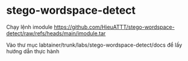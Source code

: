 # stego-wordspace-detect
Chạy lệnh imodule https://github.com/HieuATTT/stego-wordspace-detect/raw/refs/heads/main/imodule.tar

Vào thư mục labtainer/trunk/labs/stego-wordspace-detect/docs để lấy hướng dẫn thực hành
